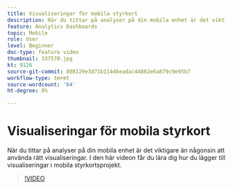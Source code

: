 ```yaml
---
title: Visualiseringar för mobila styrkort
description: När du tittar på analyser på din mobila enhet är det viktigare än någonsin att använda rätt visualiseringar. I den här videon får du lära dig hur du lägger till visualiseringar i mobila styrkortsprojekt.
feature: Analytics Dashboards
topic: Mobile
role: User
level: Beginner
doc-type: feature video
thumbnail: 337570.jpg
kt: 9126
source-git-commit: 808129e3d71b11446eadac44862e6a879c9e95b7
workflow-type: tm+mt
source-wordcount: '64'
ht-degree: 0%

---
```



# Visualiseringar för mobila styrkort

När du tittar på analyser på din mobila enhet är det viktigare än någonsin att använda rätt visualiseringar. I den här videon får du lära dig hur du lägger till visualiseringar i mobila styrkortsprojekt.

>[!VIDEO](https://video.tv.adobe.com/v/337570/?quality=12&learn=on)
